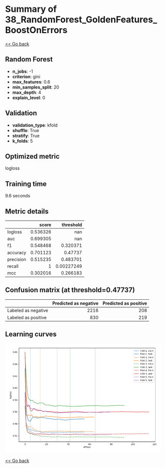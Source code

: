 # Summary of 38_RandomForest_GoldenFeatures_BoostOnErrors

[<< Go back](../README.md)


## Random Forest
- **n_jobs**: -1
- **criterion**: gini
- **max_features**: 0.6
- **min_samples_split**: 20
- **max_depth**: 4
- **explain_level**: 0

## Validation
 - **validation_type**: kfold
 - **shuffle**: True
 - **stratify**: True
 - **k_folds**: 5

## Optimized metric
logloss

## Training time

9.6 seconds

## Metric details
|           |    score |    threshold |
|:----------|---------:|-------------:|
| logloss   | 0.536326 | nan          |
| auc       | 0.699305 | nan          |
| f1        | 0.548468 |   0.320371   |
| accuracy  | 0.701123 |   0.47737    |
| precision | 0.515235 |   0.483701   |
| recall    | 1        |   0.00227249 |
| mcc       | 0.302016 |   0.266183   |


## Confusion matrix (at threshold=0.47737)
|                     |   Predicted as negative |   Predicted as positive |
|:--------------------|------------------------:|------------------------:|
| Labeled as negative |                    2216 |                     208 |
| Labeled as positive |                     830 |                     219 |

## Learning curves
![Learning curves](learning_curves.png)

[<< Go back](../README.md)

